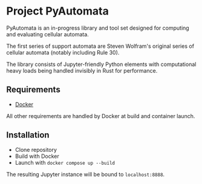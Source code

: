 # Project PyAutomata

PyAutomata is an in-progress library and tool set designed for computing and evaluating cellular automata.

The first series of support automata are Steven Wolfram's original series of cellular automata (notably including Rule 30).

The library consists of Jupyter-friendly Python elements with computational heavy loads being handled invisibly in Rust for performance.

## Requirements

* [Docker](https://docs.docker.com/engine/install/)

All other requirements are handled by Docker at build and container launch.

## Installation

* Clone repository
* Build with Docker
* Launch with `docker compose up --build`

The resulting Jupyter instance will be bound to `localhost:8888`.